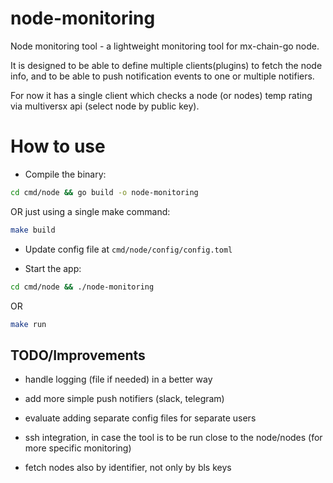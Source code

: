 # node-monitoring

Node monitoring tool - a lightweight monitoring tool for mx-chain-go node.

It is designed to be able to define multiple clients(plugins) to fetch the node info, and to be able to push notification events to one or multiple notifiers.

For now it has a single client which checks a node (or nodes) temp rating via multiversx api (select node by public key).

# How to use

* Compile the binary:
```bash
cd cmd/node && go build -o node-monitoring
```
OR just using a single make command:
```bash
make build
```

* Update config file at `cmd/node/config/config.toml`

* Start the app:
```bash
cd cmd/node && ./node-monitoring
```
OR
```bash
make run
```

## TODO/Improvements

- handle logging (file if needed) in a better way
- add more simple push notifiers (slack, telegram)
- evaluate adding separate config files for separate users
- ssh integration, in case the tool is to be run close to the node/nodes (for more specific monitoring)

- fetch nodes also by identifier, not only by bls keys
